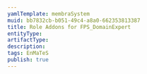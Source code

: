 ```yaml
---
yamlTemplate: membraSystem
muid: bb7832cb-b051-49c4-a8a0-662353813387
title: Role Addons for FPS_DomainExpert
entityType: 
artifactType: 
description: 
tags: EnMaTeS
publish: true
---
```


